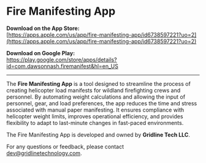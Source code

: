 # Fire Manifesting App

**Download on the App Store:**  
[https://apps.apple.com/us/app/fire-manifesting-app/id6738597221?uo=2](https://apps.apple.com/us/app/fire-manifesting-app/id6738597221?uo=2)  

**Download on Google Play:**  
https://play.google.com/store/apps/details?id=com.dawsonnash.firemanifest&hl=en_US

---

The **Fire Manifesting App** is a tool designed to streamline the process of creating helicopter load manifests for wildland firefighting crews and personnel. By automating weight calculations and allowing the input of personnel, gear, and load preferences, the app reduces the time and stress associated with manual paper manifesting. It ensures compliance with helicopter weight limits, improves operational efficiency, and provides flexibility to adapt to last-minute changes in fast-paced environments.

The Fire Manifesting App is developed and owned by **Gridline Tech LLC**.

For any questions or feedback, please contact [dev@gridlinetechnology.com](mailto:dev@gridlinetechnology.com).
